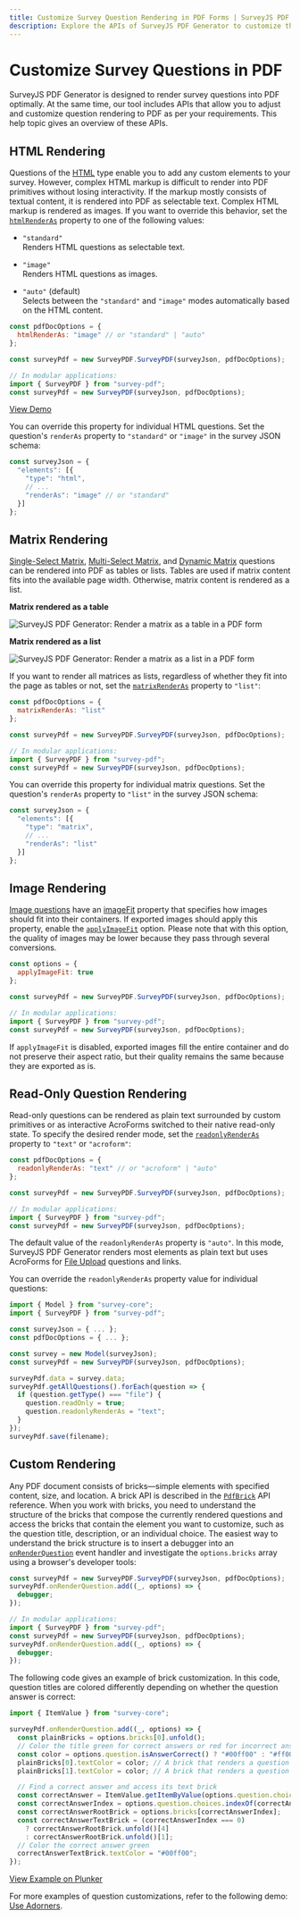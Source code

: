 ```yaml
---
title: Customize Survey Question Rendering in PDF Forms | SurveyJS PDF Generator
description: Explore the APIs of SurveyJS PDF Generator to customize the rendering of survey questions in your PDF forms. Learn how to adjust HTML rendering, matrix rendering, image rendering, read-only question rendering, and even apply custom rendering for specific elements.
---
```


# Customize Survey Questions in PDF

SurveyJS PDF Generator is designed to render survey questions into PDF optimally. At the same time, our tool includes APIs that allow you to adjust and customize question rendering to PDF as per your requirements. This help topic gives an overview of these APIs.

## HTML Rendering

Questions of the [HTML](https://surveyjs.io/form-library/documentation/api-reference/add-custom-html-to-survey) type enable you to add any custom elements to your survey. However, complex HTML markup is difficult to render into PDF primitives without losing interactivity. If the markup mostly consists of textual content, it is rendered into PDF as selectable text. Complex HTML markup is rendered as images. If you want to override this behavior, set the [`htmlRenderAs`](https://surveyjs.io/pdf-generator/documentation/api-reference/idocoptions#htmlRenderAs) property to one of the following values:

- `"standard"`      
Renders HTML questions as selectable text.

- `"image"`     
Renders HTML questions as images.

- `"auto"` (default)    
Selects between the `"standard"` and `"image"` modes automatically based on the HTML content.

```js
const pdfDocOptions = {
  htmlRenderAs: "image" // or "standard" | "auto"
};

const surveyPdf = new SurveyPDF.SurveyPDF(surveyJson, pdfDocOptions);

// In modular applications:
import { SurveyPDF } from "survey-pdf";
const surveyPdf = new SurveyPDF(surveyJson, pdfDocOptions);
```

[View Demo](https://surveyjs.io/pdf-generator/examples/split-html-image-across-pages/ (linkStyle))

You can override this property for individual HTML questions. Set the question's `renderAs` property to `"standard"` or `"image"` in the survey JSON schema:

```js
const surveyJson = {
  "elements": [{
    "type": "html",
    // ...
    "renderAs": "image" // or "standard"
  }]
};
```

## Matrix Rendering

[Single-Select Matrix](https://surveyjs.io/form-library/documentation/api-reference/matrix-table-question-model), [Multi-Select Matrix](https://surveyjs.io/form-library/documentation/api-reference/matrix-table-with-dropdown-list), and [Dynamic Matrix](https://surveyjs.io/form-library/documentation/api-reference/dynamic-matrix-table-question-model) questions can be rendered into PDF as tables or lists. Tables are used if matrix content fits into the available page width. Otherwise, matrix content is rendered as a list.

**Matrix rendered as a table**

![SurveyJS PDF Generator: Render a matrix as a table in a PDF form](images/matrix-render-as-table.png)

**Matrix rendered as a list**

![SurveyJS PDF Generator: Render a matrix as a list in a PDF form](images/matrix-render-as-list.png)

If you want to render all matrices as lists, regardless of whether they fit into the page as tables or not, set the [`matrixRenderAs`](https://surveyjs.io/pdf-generator/documentation/api-reference/idocoptions#matrixRenderAs) property to `"list"`:

```js
const pdfDocOptions = {
  matrixRenderAs: "list"
};

const surveyPdf = new SurveyPDF.SurveyPDF(surveyJson, pdfDocOptions);

// In modular applications:
import { SurveyPDF } from "survey-pdf";
const surveyPdf = new SurveyPDF(surveyJson, pdfDocOptions);
```

You can override this property for individual matrix questions. Set the question's `renderAs` property to `"list"` in the survey JSON schema:

```js
const surveyJson = {
  "elements": [{
    "type": "matrix",
    // ...
    "renderAs": "list"
  }]
};
```

## Image Rendering

[Image questions](https://surveyjs.io/form-library/documentation/api-reference/add-image-to-survey) have an [imageFit](https://surveyjs.io/form-library/documentation/api-reference/add-image-to-survey#imageFit) property that specifies how images should fit into their containers. If exported images should apply this property, enable the [`applyImageFit`](https://surveyjs.io/pdf-generator/documentation/api-reference/idocoptions#applyImageFit) option. Please note that with this option, the quality of images may be lower because they pass through several conversions.

```js
const options = {
  applyImageFit: true
};

const surveyPdf = new SurveyPDF.SurveyPDF(surveyJson, pdfDocOptions);

// In modular applications:
import { SurveyPDF } from "survey-pdf";
const surveyPdf = new SurveyPDF(surveyJson, pdfDocOptions);
```

If `applyImageFit` is disabled, exported images fill the entire container and do not preserve their aspect ratio, but their quality remains the same because they are exported as is.

## Read-Only Question Rendering

Read-only questions can be rendered as plain text surrounded by custom primitives or as interactive AcroForms switched to their native read-only state. To specify the desired render mode, set the [`readonlyRenderAs`](https://surveyjs.io/pdf-generator/documentation/api-reference/idocoptions#readonlyRenderAs) property to `"text"` or `"acroform"`:

```js
const pdfDocOptions = {
  readonlyRenderAs: "text" // or "acroform" | "auto"
};

const surveyPdf = new SurveyPDF.SurveyPDF(surveyJson, pdfDocOptions);

// In modular applications:
import { SurveyPDF } from "survey-pdf";
const surveyPdf = new SurveyPDF(surveyJson, pdfDocOptions);
```

The default value of the `readonlyRenderAs` property is `"auto"`. In this mode, SurveyJS PDF Generator renders most elements as plain text but uses AcroForms for [File Upload](https://surveyjs.io/form-library/documentation/api-reference/file-model) questions and links.

You can override the `readonlyRenderAs` property value for individual questions:

```js
import { Model } from "survey-core";
import { SurveyPDF } from "survey-pdf";

const surveyJson = { ... };
const pdfDocOptions = { ... };

const survey = new Model(surveyJson);
const surveyPdf = new SurveyPDF(surveyJson, pdfDocOptions);

surveyPdf.data = survey.data;
surveyPdf.getAllQuestions().forEach(question => {
  if (question.getType() === "file") {
    question.readOnly = true;
    question.readonlyRenderAs = "text";
  }
});
surveyPdf.save(filename);
```

## Custom Rendering

Any PDF document consists of bricks&mdash;simple elements with specified content, size, and location. A brick API is described in the [`PdfBrick`](https://surveyjs.io/pdf-generator/documentation/api-reference/pdfbrick) API reference. When you work with bricks, you need to understand the structure of the bricks that compose the currently rendered questions and access the bricks that contain the element you want to customize, such as the question title, description, or an individual choice. The easiest way to understand the brick structure is to insert a debugger into an [`onRenderQuestion`](https://surveyjs.io/pdf-generator/documentation/api-reference/surveypdf#onRenderQuestion) event handler and investigate the `options.bricks` array using a browser's developer tools:

```js
const surveyPdf = new SurveyPDF.SurveyPDF(surveyJson, pdfDocOptions);
surveyPdf.onRenderQuestion.add((_, options) => {
  debugger;
});

// In modular applications:
import { SurveyPDF } from "survey-pdf";
const surveyPdf = new SurveyPDF(surveyJson, pdfDocOptions);
surveyPdf.onRenderQuestion.add((_, options) => {
  debugger;
});
```

The following code gives an example of brick customization. In this code, question titles are colored differently depending on whether the question answer is correct:

```js
import { ItemValue } from "survey-core";

surveyPdf.onRenderQuestion.add((_, options) => {
  const plainBricks = options.bricks[0].unfold();
  // Color the title green for correct answers or red for incorrect answers
  const color = options.question.isAnswerCorrect() ? "#00ff00" : "#ff0000";
  plainBricks[0].textColor = color; // A brick that renders a question number
  plainBricks[1].textColor = color; // A brick that renders a question title

  // Find a correct answer and access its text brick
  const correctAnswer = ItemValue.getItemByValue(options.question.choices, options.question.correctAnswer);
  const correctAnswerIndex = options.question.choices.indexOf(correctAnswer);
  const correctAnswerRootBrick = options.bricks[correctAnswerIndex];
  const correctAnswerTextBrick = (correctAnswerIndex === 0)
    ? correctAnswerRootBrick.unfold()[4]
    : correctAnswerRootBrick.unfold()[1];
  // Color the correct answer green
  correctAnswerTextBrick.textColor = "#00ff00";
});
```

[View Example on Plunker](https://plnkr.co/edit/nuAYKonXro1apm8X (linkStyle))

For more examples of question customizations, refer to the following demo: [Use Adorners](https://surveyjs.io/pdf-generator/examples/how-to-use-adorners-in-pdf-forms/).